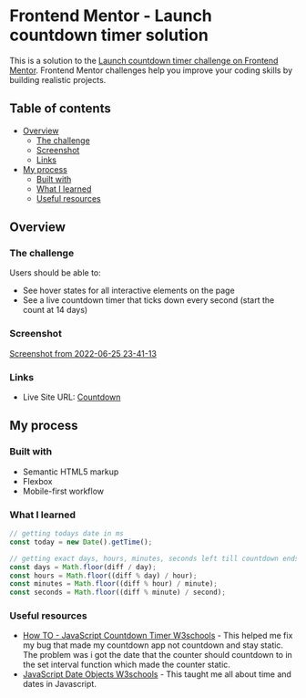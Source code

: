 # Frontend Mentor - Launch countdown timer solution

This is a solution to the [Launch countdown timer challenge on Frontend Mentor](https://www.frontendmentor.io/challenges/launch-countdown-timer-N0XkGfyz-). Frontend Mentor challenges help you improve your coding skills by building realistic projects. 

## Table of contents

- [Overview](#overview)
  - [The challenge](#the-challenge)
  - [Screenshot](#screenshot)
  - [Links](#links)
- [My process](#my-process)
  - [Built with](#built-with)
  - [What I learned](#what-i-learned)
  - [Useful resources](#useful-resources)

## Overview

### The challenge

Users should be able to:

- See hover states for all interactive elements on the page
- See a live countdown timer that ticks down every second (start the count at 14 days)

### Screenshot

[Screenshot from 2022-06-25 23-41-13](https://user-images.githubusercontent.com/101960666/175798621-c42b241b-b467-4760-ab53-f689b94ed965.png)

### Links

- Live Site URL: [Countdown](https://happi89.github.io/countdown/)

## My process

### Built with

- Semantic HTML5 markup
- Flexbox
- Mobile-first workflow

### What I learned

```js
// getting todays date in ms 
const today = new Date().getTime();

// getting exact days, hours, minutes, seconds left till countdown ends.
const days = Math.floor(diff / day);
const hours = Math.floor((diff % day) / hour);
const minutes = Math.floor((diff % hour) / minute);
const seconds = Math.floor((diff % minute) / second);
```

### Useful resources

- [How TO - JavaScript Countdown Timer W3schools](https://www.w3schools.com/howto/howto_js_countdown.asp) - This helped me fix my bug that made my countdown app not countdown and stay static. The problem was i got the date that the counter should countdown to in the set interval function which made the counter static.
- [JavaScript Date Objects W3schools](https://www.w3schools.com/js/js_dates.asp) - This taught me all about time and dates in Javascript.
